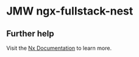 # JMW ngx-fullstack-nest

## Further help

Visit the [Nx Documentation](https://nx.dev/angular) to learn more.
